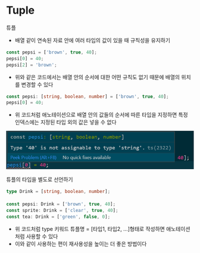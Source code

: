 # Tuple

튜플
* 배열 같이 연속된 자료 안에 여러 타입의 값이 있을 때 규칙성을 유지하기
```ts
const pepsi = ['brown', true, 40];
pepsi[0] = 40;
pepsi[2] = 'brown';
```
* 위와 같은 코드에서는 배열 안의 순서에 대한 어떤 규칙도 없기 때문에 배열의 위치를 변경할 수 있다

```ts
const pepsi: [string, boolean, number] = ['brown', true, 40];
pepsi[0] = 40;
```
* 위 코드처럼 애노테이션으로 배열 안의 값들의 순서에 따른 타입을 지정하면 특정 인덱스에는 지정된 타입 외의 값은 넣을 수 없다

![tuple](../img/tuple.png)

튜플의 타입을 별도로 선언하기
```ts
type Drink = [string, boolean, number];

const pepsi: Drink = ['brown', true, 40];
const sprite: Drink = ['clear', true, 40];
const tea: Drink = ['green', false, 0];
```
* 위 코드처럼 type 키워드 튜플명 = [타입1, 타입2, ...]형태로 작성하면 애노테이션처럼 사용할 수 있다
* 이와 같이 사용하는 편이 재사용성을 높이는 더 좋은 방법이다

